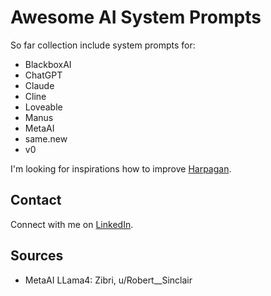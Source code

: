 # Awesome AI System Prompts

So far collection include system prompts for:

- BlackboxAI
- ChatGPT
- Claude
- Cline
- Loveable
- Manus
- MetaAI
- same.new
- v0

I'm looking for inspirations how to improve [Harpagan](https://harpagan.com).

## Contact

Connect with me on [LinkedIn](https://www.linkedin.com/in/dontriskit/).

## Sources

- MetaAI LLama4: Zibri, u/Robert__Sinclair